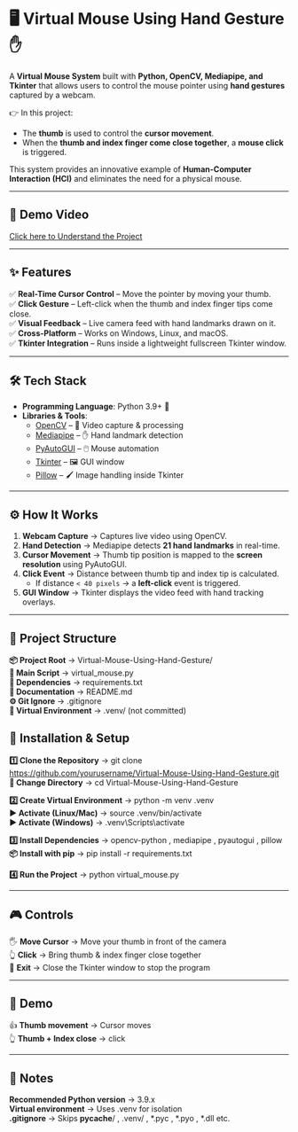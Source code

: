 # 🖥️ Virtual Mouse Using Hand Gesture ✋  

A **Virtual Mouse System** built with **Python, OpenCV, Mediapipe, and Tkinter** that allows users to control the mouse pointer using **hand gestures** captured by a webcam.  

👉 In this project:  
- The **thumb** is used to control the **cursor movement**.  
- When the **thumb and index finger come close together**, a **mouse click** is triggered.  

This system provides an innovative example of **Human-Computer Interaction (HCI)** and eliminates the need for a physical mouse.  

---

## 🎥 Demo Video
[Click here to Understand the Project](https://youtu.be/CRwhS--JQmo)

---

## ✨ Features  

✅ **Real-Time Cursor Control** – Move the pointer by moving your thumb.  
✅ **Click Gesture** – Left-click when the thumb and index finger tips come close.  
✅ **Visual Feedback** – Live camera feed with hand landmarks drawn on it.  
✅ **Cross-Platform** – Works on Windows, Linux, and macOS.  
✅ **Tkinter Integration** – Runs inside a lightweight fullscreen Tkinter window.  

---

## 🛠️ Tech Stack  

- **Programming Language**: Python 3.9+ 🐍  
- **Libraries & Tools**:  
  - [OpenCV](https://opencv.org/) – 🎥 Video capture & processing  
  - [Mediapipe](https://developers.google.com/mediapipe) – ✋ Hand landmark detection  
  - [PyAutoGUI](https://pyautogui.readthedocs.io/) – 🖱️ Mouse automation  
  - [Tkinter](https://docs.python.org/3/library/tkinter.html) – 🖼️ GUI window  
  - [Pillow](https://python-pillow.org/) – 🖌️ Image handling inside Tkinter  

---

## ⚙️ How It Works  

1. **Webcam Capture** → Captures live video using OpenCV.  
2. **Hand Detection** → Mediapipe detects **21 hand landmarks** in real-time.  
3. **Cursor Movement** → Thumb tip position is mapped to the **screen resolution** using PyAutoGUI.  
4. **Click Event** → Distance between thumb tip and index tip is calculated.  
   - If distance `< 40 pixels` → a **left-click** event is triggered.  
5. **GUI Window** → Tkinter displays the video feed with hand tracking overlays.  

---

## 📂 Project Structure  

**📦 Project Root** → Virtual-Mouse-Using-Hand-Gesture/  
**📄 Main Script** → virtual_mouse.py  
**📄 Dependencies** → requirements.txt  
**📄 Documentation** → README.md  
**⚙️ Git Ignore** → .gitignore  
**📂 Virtual Environment** → .venv/ (not committed)  

## 🔧 Installation & Setup  

**1️⃣ Clone the Repository** → git clone https://github.com/yourusername/Virtual-Mouse-Using-Hand-Gesture.git  
**📂 Change Directory** → cd Virtual-Mouse-Using-Hand-Gesture  

**2️⃣ Create Virtual Environment** → python -m venv .venv  
**▶️ Activate (Linux/Mac)** → source .venv/bin/activate  
**▶️ Activate (Windows)** → .venv\Scripts\activate  

**3️⃣ Install Dependencies** → opencv-python , mediapipe , pyautogui , pillow  
**📦 Install with pip** → pip install -r requirements.txt  

**4️⃣ Run the Project** → python virtual_mouse.py  

---

## 🎮 Controls  
🖐️ **Move Cursor** → Move your thumb in front of the camera  
👆 **Click** → Bring thumb & index finger close together  
🔴 **Exit** → Close the Tkinter window to stop the program  

---

## 📸 Demo  
👍 **Thumb movement** → Cursor moves  
👆 **Thumb + Index close** → click  

---

## 🧩 Notes  
**Recommended Python version** → 3.9.x  
**Virtual environment** → Uses .venv for isolation  
**.gitignore** → Skips __pycache__/ , .venv/ , *.pyc , *.pyo , *.dll etc.  
